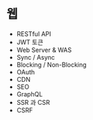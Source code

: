 # 웹
- RESTful API
- JWT 토큰
- Web Server & WAS
- Sync / Async
- Blocking / Non-Blocking
- OAuth
- CDN
- SEO
- GraphQL
- SSR 과 CSR
- CSRF
